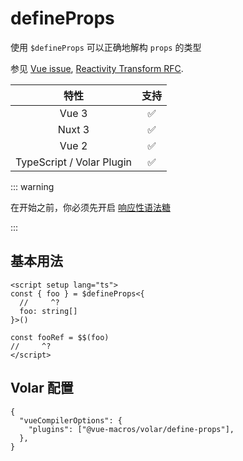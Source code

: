# defineProps <PackageVersion name="@vue-macros/define-props" />

<StabilityLevel level="stable" />

使用 `$defineProps` 可以正确地解构 `props` 的类型

参见 [Vue issue](https://github.com/vuejs/core/issues/6876), [Reactivity Transform RFC](https://github.com/vuejs/rfcs/blob/reactivity-transform/active-rfcs/0000-reactivity-transform.md#defineprops-destructure-details).

|           特性            |        支持        |
| :-----------------------: | :----------------: |
|           Vue 3           | :white_check_mark: |
|          Nuxt 3           | :white_check_mark: |
|           Vue 2           | :white_check_mark: |
| TypeScript / Volar Plugin | :white_check_mark: |

::: warning

在开始之前，你必须先开启 [响应性语法糖](https://cn.vuejs.org/guide/extras/reactivity-transform.html)

:::

## 基本用法

```vue twoslash
<script setup lang="ts">
const { foo } = $defineProps<{
  //     ^?
  foo: string[]
}>()

const fooRef = $$(foo)
//     ^?
</script>
```

## Volar 配置

```jsonc {3} [tsconfig.json]
{
  "vueCompilerOptions": {
    "plugins": ["@vue-macros/volar/define-props"],
  },
}
```
